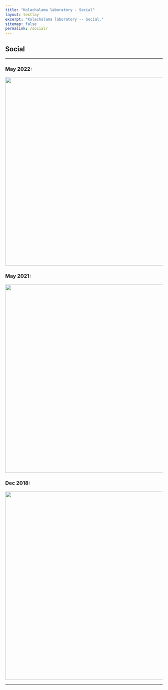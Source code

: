 ```yaml
---
title: "Kolachalama laboratory - Social"
layout: textlay
excerpt: "Kolachalama laboratory -- Social."
sitemap: false
permalink: /social/
---
```


## Social

---

### May 2022:
<img src="{{ site.url }}{{ site.baseurl }}/images/socialpic/May2022.jpg" style="width: 600px">

### May 2021:
<img src="{{ site.url }}{{ site.baseurl }}/images/socialpic/May2021.jpg" style="width: 600px">

### Dec 2018:
<img src="{{ site.url }}{{ site.baseurl }}/images/socialpic/Dec2018.jpg" style="width: 600px">

---
